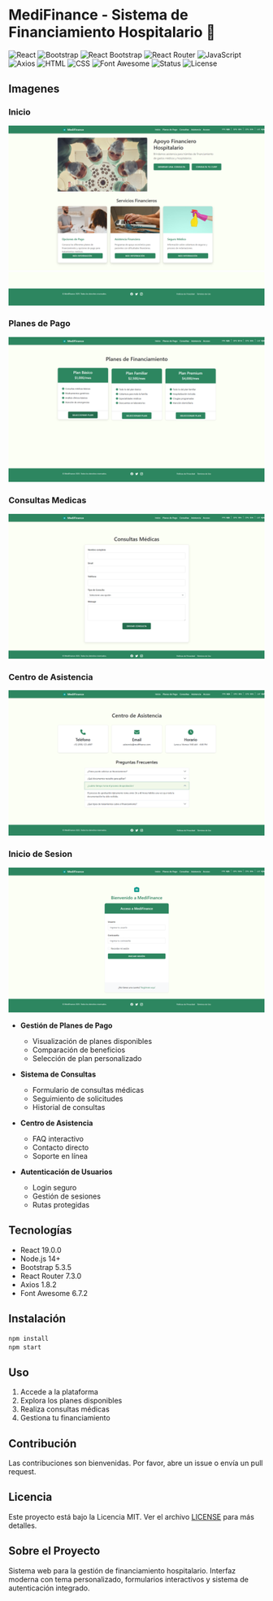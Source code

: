# MediFinance - Sistema de Financiamiento Hospitalario 🏥

![React](https://img.shields.io/badge/React-19.0.0-61DAFB.svg)
![Bootstrap](https://img.shields.io/badge/Bootstrap-5.3.5-7952B3.svg)
![React Bootstrap](https://img.shields.io/badge/React_Bootstrap-2.10.9-7952B3.svg)
![React Router](https://img.shields.io/badge/React_Router-7.3.0-CA4245.svg)
![JavaScript](https://img.shields.io/badge/JavaScript-ES6+-F7DF1E.svg)
![Axios](https://img.shields.io/badge/Axios-1.8.2-5A29E4.svg)
![HTML](https://img.shields.io/badge/HTML-5-E34F26.svg)
![CSS](https://img.shields.io/badge/CSS-3-1572B6.svg)
![Font Awesome](https://img.shields.io/badge/Font_Awesome-6.7.2-528DD7.svg)
![Status](https://img.shields.io/badge/Status-En_Desarrollo-brightgreen.svg)
![License](https://img.shields.io/badge/License-MIT-yellow.svg)

## Imagenes
### Inicio
![Inicio](public/screenshot.png)
![](public/screenshot1.png)
### Planes de Pago
![Planes-De-Pago](public/screenshot2.png)
### Consultas Medicas
![Consultas-Medicas](public/screenshot3.png)
### Centro de Asistencia
![Centro-De-Asistencia](public/screenshot4.png)
### Inicio de Sesion
![Login](public/screenshot5.png)

- **Gestión de Planes de Pago**
  - Visualización de planes disponibles
  - Comparación de beneficios
  - Selección de plan personalizado

- **Sistema de Consultas**
  - Formulario de consultas médicas
  - Seguimiento de solicitudes
  - Historial de consultas

- **Centro de Asistencia**
  - FAQ interactivo
  - Contacto directo
  - Soporte en línea

- **Autenticación de Usuarios**
  - Login seguro
  - Gestión de sesiones
  - Rutas protegidas

## Tecnologías

- React 19.0.0
- Node.js 14+
- Bootstrap 5.3.5
- React Router 7.3.0
- Axios 1.8.2
- Font Awesome 6.7.2

## Instalación

```bash
npm install
npm start
```

## Uso

1. Accede a la plataforma
2. Explora los planes disponibles
3. Realiza consultas médicas
4. Gestiona tu financiamiento

## Contribución

Las contribuciones son bienvenidas. Por favor, abre un issue o envía un pull request.

## Licencia

Este proyecto está bajo la Licencia MIT. Ver el archivo [LICENSE](LICENSE) para más detalles.

## Sobre el Proyecto

Sistema web para la gestión de financiamiento hospitalario. Interfaz moderna con tema personalizado, formularios interactivos y sistema de autenticación integrado. 